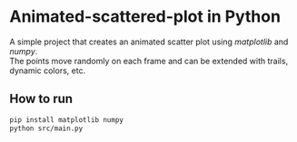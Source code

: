 # Animated-scattered-plot in Python

A simple project that creates an animated scatter plot using *matplotlib* and *numpy*.  
The points move randomly on each frame and can be extended with trails, dynamic colors, etc.

## How to run
```bash
pip install matplotlib numpy
python src/main.py